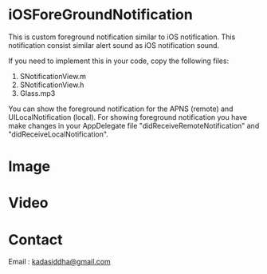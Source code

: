 # iOSForeGroundNotification

This is custom foreground notification similar to iOS notification.
This notification consist similar alert sound as iOS notification sound.

If you need to implement this in your code, copy the following files:

1. SNotificationView.m
2. SNotificationView.h
3. Glass.mp3

You can show the foreground notification for the APNS (remote) and UILocalNotification (local).
For showing foreground notification you have make changes in your AppDelegate file "didReceiveRemoteNotification" and "didReceiveLocalNotification".

# Image

# Video

# Contact

Email : kadasiddha@gmail.com
